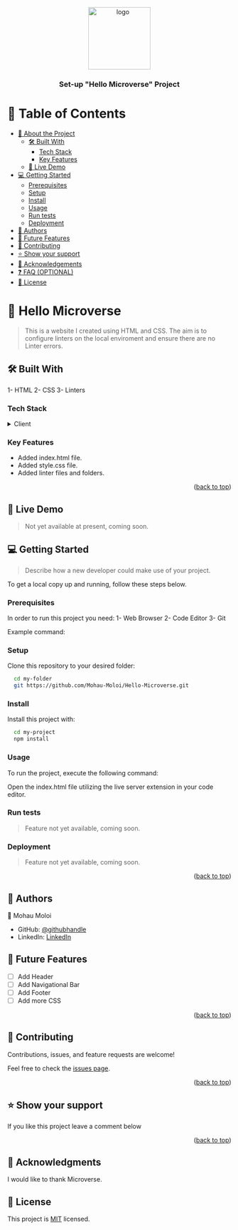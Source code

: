<a name="readme-top"></a>

<div align="center">
  
  <img src="Mohau" alt="logo" width="140"  height="auto" />
  <br/>

  <h3><b>Set-up "Hello Microverse" Project</b></h3>

</div>

<!-- TABLE OF CONTENTS -->

# 📗 Table of Contents

- [📖 About the Project](#about-project)
  - [🛠 Built With](#built-with)
    - [Tech Stack](#tech-stack)
    - [Key Features](#key-features)
  - [🚀 Live Demo](#live-demo)
- [💻 Getting Started](#getting-started)
  - [Prerequisites](#prerequisites)
  - [Setup](#setup)
  - [Install](#install)
  - [Usage](#usage)
  - [Run tests](#run-tests)
  - [Deployment](#deployment)
- [👥 Authors](#authors)
- [🔭 Future Features](#future-features)
- [🤝 Contributing](#contributing)
- [⭐️ Show your support](#support)
- [🙏 Acknowledgements](#acknowledgements)
- [❓ FAQ (OPTIONAL)](#faq)
- [📝 License](#license)

<!-- PROJECT DESCRIPTION -->

# 📖 Hello Microverse <a name="about-project"></a>

> This is a website I created using HTML and CSS. The aim is to configure linters on the local enviroment and ensure there are no Linter errors.

## 🛠 Built With <a name="built-with"></a>

1- HTML
2- CSS
3- Linters

### Tech Stack <a name="tech-stack"></a>

<details>
  <summary>Client</summary>
  <ul>
    <li><a href="https://www.learn-html.org/">HTML</a></li>
    <li><a href="https://www.w3.org/Style/CSS/">CSS</a></li>
  </ul>
</details>

<!-- Features -->

### Key Features <a name="key-features"></a>

- Added index.html file.
- Added style.css file.
- Added linter files and folders.

<p align="right">(<a href="#readme-top">back to top</a>)</p>

<!-- LIVE DEMO -->

## 🚀 Live Demo <a name="live-demo"></a>

> Not yet available at present, coming soon.

<!-- GETTING STARTED -->

## 💻 Getting Started <a name="getting-started"></a>

> Describe how a new developer could make use of your project.

To get a local copy up and running, follow these steps below.

### Prerequisites

In order to run this project you need:
1- Web Browser
2- Code Editor
3- Git

Example command:

### Setup

Clone this repository to your desired folder:

```sh
  cd my-folder
  git https://github.com/Mohau-Moloi/Hello-Microverse.git
```

### Install

Install this project with:

```sh
  cd my-project
  npm install
```

### Usage

To run the project, execute the following command:

Open the index.html file utilizing the live server extension in your code editor.

### Run tests

> Feature not yet available, coming soon.

### Deployment

> Feature not yet available, coming soon.

<p align="right">(<a href="#readme-top">back to top</a>)</p>

<!-- AUTHORS -->

## 👥 Authors <a name="authors"></a>

👤 Mohau Moloi

- GitHub: [@githubhandle](https://github.com/Mohau-Moloi)
- LinkedIn: [LinkedIn](https://linkedin.com/in/linkedinhandle)

<!-- FUTURE FEATURES -->

## 🔭 Future Features <a name="future-features"></a>

- [ ] Add Header
- [ ] Add Navigational Bar
- [ ] Add Footer
- [ ] Add more CSS

<p align="right">(<a href="#readme-top">back to top</a>)</p>

<!-- CONTRIBUTING -->

## 🤝 Contributing <a name="contributing"></a>

Contributions, issues, and feature requests are welcome!

Feel free to check the [issues page](../../issues/).

<p align="right">(<a href="#readme-top">back to top</a>)</p>

<!-- SUPPORT -->

## ⭐️ Show your support <a name="support"></a>

If you like this project leave a comment below

<p align="right">(<a href="#readme-top">back to top</a>)</p>

<!-- ACKNOWLEDGEMENTS -->

## 🙏 Acknowledgments <a name="acknowledgements"></a>

I would like to thank Microverse.

<!-- LICENSE -->

## 📝 License <a name="license"></a>

This project is [MIT](./LICENSE) licensed.

